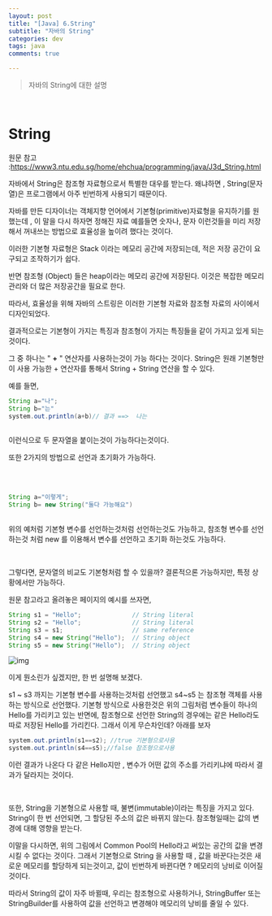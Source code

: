 ```yaml
---
layout: post
title: "[Java] 6.String"
subtitle: "자바의 String"
categories: dev
tags: java
comments: true

---
```


> 자바의 String에 대한 설명

<br/>

# String

원문 참고 :https://www3.ntu.edu.sg/home/ehchua/programming/java/J3d_String.html

자바에서 String은 참조형 자료형으로서 특별한 대우를 받는다. 왜냐하면 ,  String(문자열)은 프로그램에서 아주 빈번하게 사용되기 때문이다. 

자바를 만든 디자이너는 객체지향 언어에서 기본형(primitive)자료형을 유지하기를 원했는데 , 이 말을 다시 하자면 정해진 자료 예를들면 숫자나, 문자 이런것들을 미리 저장해서 꺼내쓰는 방법으로 효율성을 높이려 했다는 것이다. 

이러한 기본형 자료형은 Stack 이라는 메모리 공간에 저장되는데, 적은 저장 공간이 요구되고 조작하기가 쉽다.

반면 참조형 (Object) 들은 heap이라는 메모리 공간에 저장된다. 이것은 복잡한 메모리관리와 더 많은 저장공간을 필요로 한다.

따라서, 효율성을 위해 자바의 스트링은 이러한 기본형 자료와 참조형 자료의 사이에서 디자인되었다.

 결과적으로는 기본형이 가지는 특징과 참조형이 가지는 특징들을 같이 가지고 있게 되는 것이다.

그 중 하나는 " **+** " 연산자를 사용하는것이 가능 하다는 것이다. String은 원래 기본형만이 사용 가능한 + 연산자를 통해서 String + String 연산을 할 수 있다. 

예를 들면, 

```java
String a="나";
String b="는"
system.out.println(a+b)// 결과 ==>  나는
 
```

이런식으로 두 문자열을 붙이는것이 가능하다는것이다.

또한 2가지의 방법으로 선언과 초기화가 가능하다.

<br/>

<br/>

```java
String a="이렇게";
String b= new String("둘다 가능해요")
   
```

위의 예처럼 기본형 변수를 선언하는것처럼 선언하는것도 가능하고, 참조형 변수를 선언하는것 처럼 new 를 이용해서 변수를 선언하고 초기화 하는것도 가능하다.

<br/>

그렇다면, 문자열의 비교도 기본형처럼 할 수 있을까? 결론적으론 가능하지만, 특정 상황에서만 가능하다.

원문 참고라고 올려놓은 페이지의 예시를 쓰자면,
```java
String s1 = "Hello";              // String literal
String s2 = "Hello";              // String literal
String s3 = s1;                   // same reference
String s4 = new String("Hello");  // String object
String s5 = new String("Hello");  // String object
```

![img](https://www3.ntu.edu.sg/home/ehchua/programming/java/images/OOP_StringLliteralVsObject.png)

이게 뭔소린가 싶겠지만, 한 번 설명해 보겠다.

s1 ~ s3 까지는 기본형 변수를 사용하는것처럼 선언했고 s4~s5 는 참조형 객체를 사용하는 방식으로
선언했다. 
기본형 방식으로 사용한것은 위의 그림처럼 변수들이 하나의 Hello를 가리키고 있는 반면에,
참조형으로 선언한 String의 경우에는 같은 Hello라도 따로 저장된 Hello를 가리킨다. 그래서 이게 무슨차인데? 아래를 보자

```java
system.out.println(s1==s2); //true 기본형으로사용
system.out.println(s4==s5);//false 참조형으로사용
```

이런 결과가 나온다 다 같은 Hello지만 , 변수가 어떤 값의 주소를 가리키냐에 따라서 결과가 달라지는 것이다.

<br/>

또한, String을 기본형으로 사용할 때,  불변(immutable)이라는 특징을 가지고 있다. String이 한 번 선언되면, 그 할당된 주소의 값은 바뀌지 않는다. 참조형일때는 값의 변경에 대해 영향을 받는다.

이말을 다시하면, 위의 그림에서 Common Pool의 Hello라고 써있는 공간의 값을 변경시킬 수 없다는 것이다.
그래서 기본형으로 String 을 사용할 때 , 값을 바꾼다는것은 새로운 메모리를 할당하게 되는것이고,
값이 빈번하게 바뀐다면 ? 메모리의 낭비로 이어질 것이다. 

따라서 String의 값이 자주 바뀔때, 우리는 참조형으로 사용하거나, StringBuffer 또는 StringBuilder를 사용하여 값을 선언하고 변경해야 메모리의 낭비를 줄일 수 있다. 


